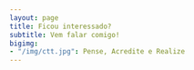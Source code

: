 ```yaml
---
layout: page
title: Ficou interessado?
subtitle: Vem falar comigo! 
bigimg: 
- "/img/ctt.jpg": Pense, Acredite e Realize
---
```


